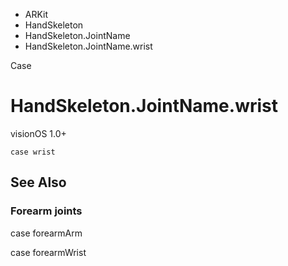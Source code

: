 

- ARKit
- HandSkeleton
- HandSkeleton.JointName
-  HandSkeleton.JointName.wrist 

Case

# HandSkeleton.JointName.wrist

visionOS 1.0+

``` source
case wrist
```

## See Also

### Forearm joints

case forearmArm

case forearmWrist

